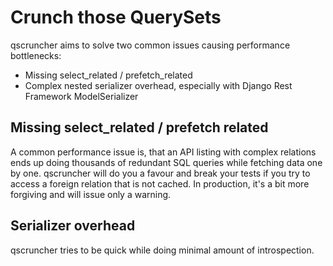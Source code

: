 # Crunch those QuerySets

qscruncher aims to solve two common issues causing performance bottlenecks:

* Missing select_related / prefetch_related
* Complex nested serializer overhead, especially with Django Rest Framework ModelSerializer

## Missing select_related / prefetch related

A common performance issue is, that an API listing with complex relations ends up doing
thousands of redundant SQL queries while fetching data one by one. qscruncher will do 
you a favour and break your tests if you try to access a foreign relation that 
is not cached. In production, it's a bit more forgiving and will issue only a warning. 

## Serializer overhead

qscruncher tries to be quick while doing minimal amount of introspection.